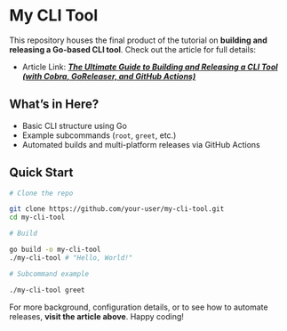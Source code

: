 # My CLI Tool

This repository houses the final product of the tutorial on **building and releasing a Go-based CLI tool**. Check out the article for full details:

-   Article Link: **_[The Ultimate Guide to Building and Releasing a CLI Tool (with Cobra, GoReleaser, and GitHub Actions)](https://momosuke-san.medium.com/the-ultimate-guide-to-building-and-releasing-a-cli-tool-with-cobra-goreleaser-and-github-b0d468788064)_**

## What’s in Here?

-   Basic CLI structure using Go
-   Example subcommands (`root`, `greet`, etc.)
-   Automated builds and multi-platform releases via GitHub Actions

## Quick Start

```bash
# Clone the repo

git clone https://github.com/your-user/my-cli-tool.git
cd my-cli-tool

# Build

go build -o my-cli-tool
./my-cli-tool # "Hello, World!"

# Subcommand example

./my-cli-tool greet
```

For more background, configuration details, or to see how to automate releases, **visit the article above**. Happy coding!
